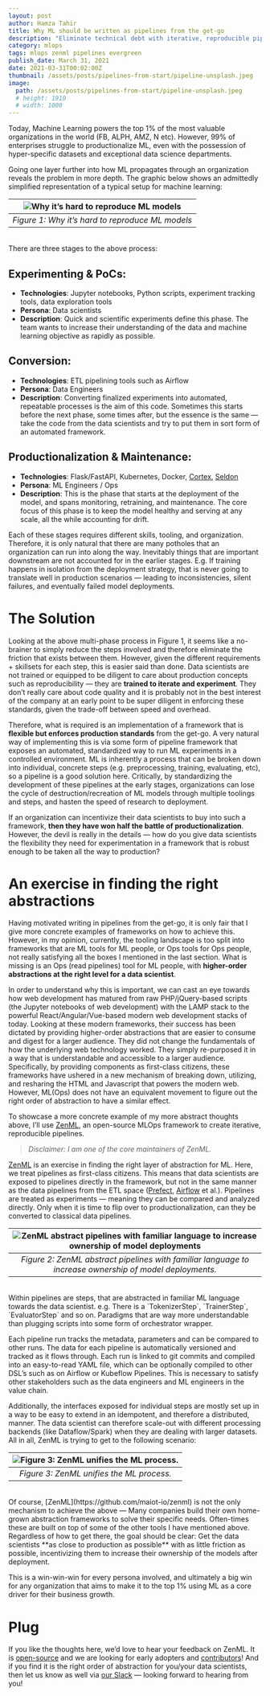 ```yaml
---
layout: post
author: Hamza Tahir
title: Why ML should be written as pipelines from the get-go
description: "Eliminate technical debt with iterative, reproducible pipelines."
category: mlops
tags: mlops zenml pipelines evergreen
publish_date: March 31, 2021
date: 2021-03-31T00:02:00Z
thumbnail: /assets/posts/pipelines-from-start/pipeline-unsplash.jpeg
image:
  path: /assets/posts/pipelines-from-start/pipeline-unsplash.jpeg
  # height: 1910
  # width: 1000
---
```


Today, Machine Learning powers the top 1% of the most valuable organizations in
the world (FB, ALPH, AMZ, N etc). However, 99% of enterprises struggle to
productionalize ML, even with the possession of hyper-specific datasets and
exceptional data science departments.

Going one layer further into how ML propagates through an organization reveals
the problem in more depth. The graphic below shows an admittedly simplified
representation of a typical setup for machine learning:

| ![Why it’s hard to reproduce ML models](../assets/posts/pipelines-from-start/1-pipeline-hard-reproduce.png) |
| :---------------------------------------------------------------------------------------------------------: |
|                              _Figure 1: Why it’s hard to reproduce ML models_                               |

<br>
There are three stages to the above process:

## Experimenting & PoCs:

- **Technologies**: Jupyter notebooks, Python scripts, experiment tracking
  tools, data exploration tools
- **Persona**: Data scientists
- **Description**: Quick and scientific experiments define this phase. The team
  wants to increase their understanding of the data and machine learning
  objective as rapidly as possible.

## Conversion:

- **Technologies**: ETL pipelining tools such as Airflow
- **Persona**: Data Engineers
- **Description**: Converting finalized experiments into automated, repeatable
  processes is the aim of this code. Sometimes this starts before the next
  phase, some times after, but the essence is the same — take the code from the
  data scientists and try to put them in sort form of an automated framework.

## Productionalization & Maintenance:

- **Technologies**: Flask/FastAPI, Kubernetes, Docker,
  [Cortex](http://cortex.dev/), [Seldon](https://www.seldon.io/)
- **Persona**: ML Engineers / Ops
- **Description**: This is the phase that starts at the deployment of the model,
  and spans monitoring, retraining, and maintenance. The core focus of this
  phase is to keep the model healthy and serving at any scale, all the while
  accounting for drift.

Each of these stages requires different skills, tooling, and organization.
Therefore, it is only natural that there are many potholes that an organization
can run into along the way. Inevitably things that are important downstream are
not accounted for in the earlier stages. E.g. If training happens in isolation
from the deployment strategy, that is never going to translate well in
production scenarios — leading to inconsistencies, silent failures, and
eventually failed model deployments.

# The Solution

Looking at the above multi-phase process in Figure 1, it seems like a no-brainer
to simply reduce the steps involved and therefore eliminate the friction that
exists between them. However, given the different requirements + skillsets for
each step, this is easier said than done. Data scientists are not trained or
equipped to be diligent to care about production concepts such as
reproducibility — they are **trained to iterate and experiment**. They don’t
really care about code quality and it is probably not in the best interest of
the company at an early point to be super diligent in enforcing these standards,
given the trade-off between speed and overhead.

Therefore, what is required is an implementation of a framework that is
**flexible but enforces production standards** from the get-go. A very natural
way of implementing this is via some form of pipeline framework that exposes an
automated, standardized way to run ML experiments in a controlled environment.
ML is inherently a process that can be broken down into individual, concrete
steps (e.g. preprocessing, training, evaluating, etc), so a pipeline is a good
solution here. Critically, by standardizing the development of these pipelines
at the early stages, organizations can lose the cycle of destruction/recreation
of ML models through multiple toolings and steps, and hasten the speed of
research to deployment.

If an organization can incentivize their data scientists to buy into such a
framework, **then they have won half the battle of productionalization**.
However, the devil is really in the details — how do you give data scientists
the flexibility they need for experimentation in a framework that is robust
enough to be taken all the way to production?

# An exercise in finding the right abstractions

Having motivated writing in pipelines from the get-go, it is only fair that I
give more concrete examples of frameworks on how to achieve this. However, in my
opinion, currently, the tooling landscape is too split into frameworks that are
ML tools for ML people, or Ops tools for Ops people, not really satisfying all
the boxes I mentioned in the last section. What is missing is an Ops (read
pipelines) tool for ML people, with **higher-order abstractions at the right
level for a data scientist**.

In order to understand why this is important, we can cast an eye towards how web
development has matured from raw PHP/jQuery-based scripts (the Jupyter notebooks
of web development) with the LAMP stack to the powerful React/Angular/Vue-based
modern web development stacks of today. Looking at these modern frameworks,
their success has been dictated by providing higher-order abstractions that are
easier to consume and digest for a larger audience. They did not change the
fundamentals of how the underlying web technology worked. They simply
re-purposed it in a way that is understandable and accessible to a larger
audience. Specifically, by providing components as first-class citizens, these
frameworks have ushered in a new mechanism of breaking down, utilizing, and
resharing the HTML and Javascript that powers the modern web. However, ML(Ops)
does not have an equivalent movement to figure out the right order of
abstraction to have a similar effect.

To showcase a more concrete example of my more abstract thoughts above, I’ll use
[ZenML](https://github.com/maiot-io/zenml), an open-source MLOps framework to
create iterative, reproducible pipelines.

> _Disclaimer: I am one of the core maintainers of ZenML._

[ZenML](https://github.com/maiot-io/zenml) is an exercise in finding the right
layer of abstraction for ML. Here, we treat pipelines as first-class citizens.
This means that data scientists are exposed to pipelines directly in the
framework, but not in the same manner as the data pipelines from the ETL space
([Prefect](https://www.prefect.io/), [Airflow](https://airflow.apache.org/) et
al.). Pipelines are treated as experiments — meaning they can be compared and
analyzed directly. Only when it is time to flip over to productionalization, can
they be converted to classical data pipelines.

| ![ZenML abstract pipelines with familiar language to increase ownership of model deployments](../assets/posts/pipelines-from-start/2-right-abstraction-level.png) |
| :---------------------------------------------------------------------------------------------------------------------------------------------------------------: |
|                              _Figure 2: ZenML abstract pipelines with familiar language to increase ownership of model deployments._                              |

<br>
Within pipelines are steps, that are abstracted in familiar ML language towards the data scientist. e.g. There is a `TokenizerStep`, `TrainerStep`, `EvaluatorStep` and so on. Paradigms that are way more understandable than plugging scripts into some form of orchestrator wrapper.

Each pipeline run tracks the metadata, parameters and can be compared to other
runs. The data for each pipeline is automatically versioned and tracked as it
flows through. Each run is linked to git commits and compiled into an
easy-to-read YAML file, which can be optionally compiled to other DSL’s such as
on Airflow or Kubeflow Pipelines. This is necessary to satisfy other
stakeholders such as the data engineers and ML engineers in the value chain.

Additionally, the interfaces exposed for individual steps are mostly set up in a
way to be easy to extend in an idempotent, and therefore a distributed, manner.
The data scientist can therefore scale-out with different processing backends
(like Dataflow/Spark) when they are dealing with larger datasets. All in all,
ZenML is trying to get to the following scenario:

| ![Figure 3: ZenML unifies the ML process.](../assets/posts/pipelines-from-start/3-zenml-unifies.png) |
| :--------------------------------------------------------------------------------------------------: |
|                              _Figure 3: ZenML unifies the ML process._                               |

<br>
Of course, [ZenML](https://github.com/maiot-io/zenml) is not the only mechanism to achieve the above — Many companies build their own home-grown abstraction frameworks to solve their specific needs. Often-times these are built on top of some of the other tools I have mentioned above. Regardless of how to get there, the goal should be clear: Get the data scientists **as close to production as possible** with as little friction as possible, incentivizing them to increase their ownership of the models after deployment.

This is a win-win-win for every persona involved, and ultimately a big win for
any organization that aims to make it to the top 1% using ML as a core driver
for their business growth.

# Plug

If you like the thoughts here, we’d love to hear your feedback on ZenML. It is
[open-source](https://github.com/maiot-io/zenml) and we are looking for early
adopters and [contributors](https://github.com/maiot-io/zenml)! And if you find
it is the right order of abstraction for you/your data scientists, then let us
know as well via [our Slack](http://zenml.io/slack-invite) — looking forward to
hearing from you!
